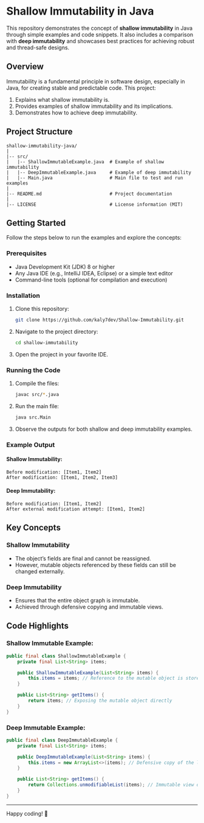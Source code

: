 # Shallow Immutability in Java

This repository demonstrates the concept of **shallow immutability** in Java through simple examples and code snippets. It also includes a comparison with **deep immutability** and showcases best practices for achieving robust and thread-safe designs.

## Overview

Immutability is a fundamental principle in software design, especially in Java, for creating stable and predictable code. This project:

1. Explains what shallow immutability is.
2. Provides examples of shallow immutability and its implications.
3. Demonstrates how to achieve deep immutability.

## Project Structure

```
shallow-immutability-java/
|
|-- src/
|   |-- ShallowImmutableExample.java  # Example of shallow immutability
|   |-- DeepImmutableExample.java     # Example of deep immutability
|   |-- Main.java                     # Main file to test and run examples
|
|-- README.md                         # Project documentation
|
|-- LICENSE                           # License information (MIT)
```

## Getting Started

Follow the steps below to run the examples and explore the concepts:

### Prerequisites

- Java Development Kit (JDK) 8 or higher
- Any Java IDE (e.g., IntelliJ IDEA, Eclipse) or a simple text editor
- Command-line tools (optional for compilation and execution)

### Installation

1. Clone this repository:

   ```bash
   git clone https://github.com/kaly7dev/Shallow-Immutability.git
   ```

2. Navigate to the project directory:

   ```bash
   cd shallow-immutability
   ```

3. Open the project in your favorite IDE.

### Running the Code

1. Compile the files:

   ```bash
   javac src/*.java
   ```

2. Run the main file:

   ```bash
   java src.Main
   ```

3. Observe the outputs for both shallow and deep immutability examples.

### Example Output

#### Shallow Immutability:

```
Before modification: [Item1, Item2]
After modification: [Item1, Item2, Item3]
```

#### Deep Immutability:

```
Before modification: [Item1, Item2]
After external modification attempt: [Item1, Item2]
```

## Key Concepts

### Shallow Immutability
- The object’s fields are final and cannot be reassigned.
- However, mutable objects referenced by these fields can still be changed externally.

### Deep Immutability
- Ensures that the entire object graph is immutable.
- Achieved through defensive copying and immutable views.

## Code Highlights

### Shallow Immutable Example:
```java
public final class ShallowImmutableExample {
    private final List<String> items;

    public ShallowImmutableExample(List<String> items) {
        this.items = items; // Reference to the mutable object is stored
    }

    public List<String> getItems() {
        return items; // Exposing the mutable object directly
    }
}
```

### Deep Immutable Example:
```java
public final class DeepImmutableExample {
    private final List<String> items;

    public DeepImmutableExample(List<String> items) {
        this.items = new ArrayList<>(items); // Defensive copy of the list
    }

    public List<String> getItems() {
        return Collections.unmodifiableList(items); // Immutable view of the list
    }
}
```
---

Happy coding! 🎉
